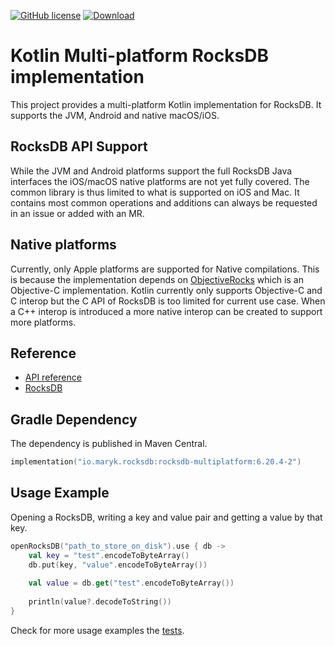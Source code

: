 [![GitHub license](https://img.shields.io/badge/license-Apache%20License%202.0-blue.svg?style=flat)](https://www.apache.org/licenses/LICENSE-2.0)
[![Download](https://img.shields.io/maven-central/v/io.maryk.rocksdb/rocksdb-android)](https://search.maven.org/artifact/io.maryk.rocksdb/rocksdb-multiplatform)

# Kotlin Multi-platform RocksDB implementation

This project provides a multi-platform Kotlin implementation for RocksDB. 
It supports the JVM, Android and native macOS/iOS.

## RocksDB API Support

While the JVM and Android platforms support the full RocksDB Java interfaces
the iOS/macOS native platforms are not yet fully covered. The common library is
thus limited to what is supported on iOS and Mac. It contains most common operations 
and additions can always be requested in an issue or added with an MR.

## Native platforms

Currently, only Apple platforms are supported for Native compilations. This is
because the implementation depends on [ObjectiveRocks](https://github.com/marykdb/ObjectiveRocks)
which is an Objective-C implementation. Kotlin currently only supports 
Objective-C and C interop but the C API of RocksDB is too limited for
current use case. When a C++ interop is introduced a more native interop can
be created to support more platforms. 

## Reference

- [API reference](src/commonMain/kotlin/maryk/rocksdb)
- [RocksDB](https://rocksdb.org)

## Gradle Dependency

The dependency is published in Maven Central.

```kotlin
implementation("io.maryk.rocksdb:rocksdb-multiplatform:6.20.4-2")
```

## Usage Example

Opening a RocksDB, writing a key and value pair and getting a value by that key.
```kotlin
openRocksDB("path_to_store_on_disk").use { db ->
    val key = "test".encodeToByteArray()
    db.put(key, "value".encodeToByteArray())
    
    val value = db.get("test".encodeToByteArray())
    
    println(value?.decodeToString())
}
```

Check for more usage examples the [tests](src/commonTest/kotlin/maryk/rocksdb). 
